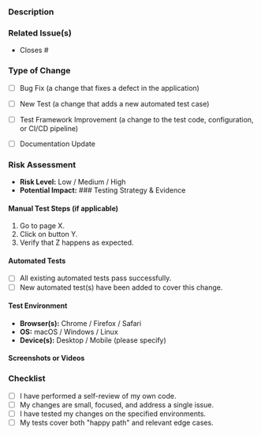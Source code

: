 ### Description
### Related Issue(s)
* Closes #


### Type of Change
- [ ] Bug Fix (a change that fixes a defect in the application)
- [ ] New Test (a change that adds a new automated test case)
- [ ] Test Framework Improvement (a change to the test code, configuration, or CI/CD pipeline)
- [ ] Documentation Update


### Risk Assessment
* **Risk Level:** Low / Medium / High
* **Potential Impact:** ### Testing Strategy & Evidence
#### Manual Test Steps (if applicable)
1. Go to page X.
2. Click on button Y.
3. Verify that Z happens as expected.

#### Automated Tests
- [ ] All existing automated tests pass successfully.
- [ ] New automated test(s) have been added to cover this change.

#### Test Environment
* **Browser(s):** Chrome / Firefox / Safari
* **OS:** macOS / Windows / Linux
* **Device(s):** Desktop / Mobile (please specify)

#### Screenshots or Videos
### Checklist
- [ ] I have performed a self-review of my own code.
- [ ] My changes are small, focused, and address a single issue.
- [ ] I have tested my changes on the specified environments.
- [ ] My tests cover both "happy path" and relevant edge cases.
